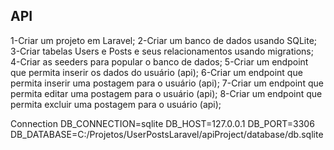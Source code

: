 ## API

1-Criar um projeto em Laravel;
2-Criar um banco de dados usando SQLite;
3-Criar tabelas Users e Posts e seus relacionamentos usando migrations;
4-Criar as seeders para popular o banco de dados;
5-Criar um endpoint que permita inserir os dados do usuário (api);
6-Criar um endpoint que permita inserir uma postagem para o usuário (api);
7-Criar um endpoint que permita editar uma postagem para o usuário (api);
8-Criar um endpoint que permita excluir uma postagem para o usuário (api);


Connection
DB_CONNECTION=sqlite
DB_HOST=127.0.0.1
DB_PORT=3306
DB_DATABASE=C:/Projetos/UserPostsLaravel/apiProject/database/db.sqlite
